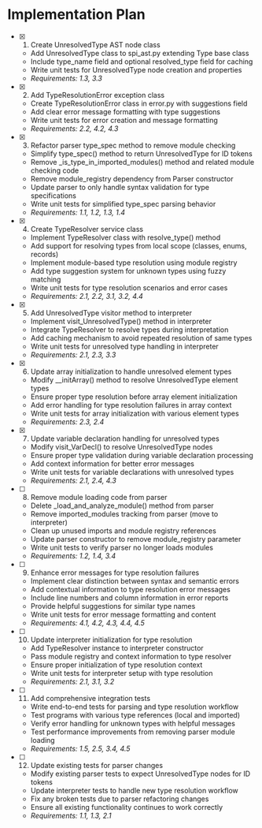 # Implementation Plan

- [x] 1. Create UnresolvedType AST node class





  - Add UnresolvedType class to spi_ast.py extending Type base class
  - Include type_name field and optional resolved_type field for caching
  - Write unit tests for UnresolvedType node creation and properties
  - _Requirements: 1.3, 3.3_

- [x] 2. Add TypeResolutionError exception class





  - Create TypeResolutionError class in error.py with suggestions field
  - Add clear error message formatting with type suggestions
  - Write unit tests for error creation and message formatting
  - _Requirements: 2.2, 4.2, 4.3_

- [x] 3. Refactor parser type_spec method to remove module checking





  - Simplify type_spec() method to return UnresolvedType for ID tokens
  - Remove _is_type_in_imported_modules() method and related module checking code
  - Remove module_registry dependency from Parser constructor
  - Update parser to only handle syntax validation for type specifications
  - Write unit tests for simplified type_spec parsing behavior
  - _Requirements: 1.1, 1.2, 1.3, 1.4_

- [x] 4. Create TypeResolver service class





  - Implement TypeResolver class with resolve_type() method
  - Add support for resolving types from local scope (classes, enums, records)
  - Implement module-based type resolution using module registry
  - Add type suggestion system for unknown types using fuzzy matching
  - Write unit tests for type resolution scenarios and error cases
  - _Requirements: 2.1, 2.2, 3.1, 3.2, 4.4_

- [x] 5. Add UnresolvedType visitor method to interpreter





  - Implement visit_UnresolvedType() method in interpreter
  - Integrate TypeResolver to resolve types during interpretation
  - Add caching mechanism to avoid repeated resolution of same types
  - Write unit tests for unresolved type handling in interpreter
  - _Requirements: 2.1, 2.3, 3.3_

- [x] 6. Update array initialization to handle unresolved element types





  - Modify __initArray() method to resolve UnresolvedType element types
  - Ensure proper type resolution before array element initialization
  - Add error handling for type resolution failures in array context
  - Write unit tests for array initialization with various element types
  - _Requirements: 2.3, 2.4_

- [x] 7. Update variable declaration handling for unresolved types





  - Modify visit_VarDecl() to resolve UnresolvedType nodes
  - Ensure proper type validation during variable declaration processing
  - Add context information for better error messages
  - Write unit tests for variable declarations with unresolved types
  - _Requirements: 2.1, 2.4, 4.3_

- [ ] 8. Remove module loading code from parser
  - Delete _load_and_analyze_module() method from parser
  - Remove imported_modules tracking from parser (move to interpreter)
  - Clean up unused imports and module registry references
  - Update parser constructor to remove module_registry parameter
  - Write unit tests to verify parser no longer loads modules
  - _Requirements: 1.2, 1.4, 3.4_

- [ ] 9. Enhance error messages for type resolution failures
  - Implement clear distinction between syntax and semantic errors
  - Add contextual information to type resolution error messages
  - Include line numbers and column information in error reports
  - Provide helpful suggestions for similar type names
  - Write unit tests for error message formatting and content
  - _Requirements: 4.1, 4.2, 4.3, 4.4, 4.5_

- [ ] 10. Update interpreter initialization for type resolution
  - Add TypeResolver instance to interpreter constructor
  - Pass module registry and context information to type resolver
  - Ensure proper initialization of type resolution context
  - Write unit tests for interpreter setup with type resolution
  - _Requirements: 2.1, 3.1, 3.2_

- [ ] 11. Add comprehensive integration tests
  - Write end-to-end tests for parsing and type resolution workflow
  - Test programs with various type references (local and imported)
  - Verify error handling for unknown types with helpful messages
  - Test performance improvements from removing parser module loading
  - _Requirements: 1.5, 2.5, 3.4, 4.5_

- [ ] 12. Update existing tests for parser changes
  - Modify existing parser tests to expect UnresolvedType nodes for ID tokens
  - Update interpreter tests to handle new type resolution workflow
  - Fix any broken tests due to parser refactoring changes
  - Ensure all existing functionality continues to work correctly
  - _Requirements: 1.1, 1.3, 2.1_